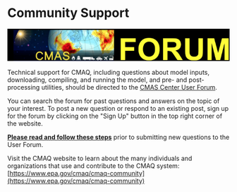 # Community Support

<a id=CMAQ-Forum></a> [![](./Release_Notes/images/CMAQ_Forum.png)](https://forum.cmascenter.org/)

Technical support for CMAQ, including questions about model inputs, downloading, compiling, and running the model, 
and pre- and post-processing utilities, should be directed to the [CMAS Center User Forum](https://forum.cmascenter.org/). 

You can search the forum for past questions and answers on the topic of your interest. To post a new question or respond to an existing post, sign up for the forum by clicking on the "Sign Up" button in the top right corner of the website. 

[**Please read and follow these steps**](https://forum.cmascenter.org/t/please-read-before-posting/1321) prior to submitting new questions to the User Forum.

Visit the CMAQ website to learn about the many individuals and organizations that use and contribute to the CMAQ system: [https://www.epa.gov/cmaq/cmaq-community](https://www.epa.gov/cmaq/cmaq-community)
